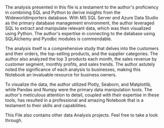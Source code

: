 The analysis presented in this file is a testament to the author's proficiency in combining SQL and Python to derive insights from the Wideworldimporters database. With MS SQL Server and Azure Data Studio as the primary database management environment, the author leveraged SQL to extract and manipulate relevant data, which was then visualized using Python. The author's expertise in connecting to the database using SQLAlchemy and Pyodbc modules is commendable.

The analysis itself is a comprehensive study that delves into the customers and their orders, the top-selling products, and the supplier categories. The author also analyzed the top 3 products each month, the sales revenue by customer segment, monthly profits, and sales trends. The author astutely noted the significance of each analysis to businesses, making this Notebook an invaluable resource for business owners.

To visualize the data, the author utilized Plotly, Seaborn, and Matplotlib, while Pandas and Numpy were the primary data manipulation tools. The author's meticulous attention to detail, coupled with their expertise in these tools, has resulted in a professional and amazing Notebook that is a testament to their skills and capabilities.

This File also contains other data Analysis projects. Feel free to take a look through.
